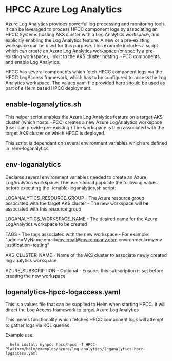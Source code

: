 # HPCC Azure Log Analytics

Azure Log Analytics provides powerful log processing and monitoring tools.
It can be leveraged to process HPCC component logs by associating an HPCC Systems hosting AKS cluster with 
a Log Analytics workspace, and explicitly enabling the Log Analytics feature. A new or a pre-existing workspace can be used for this purpose. This example includes a script which can create an Azure Log Analytics workspace (or specify a pre-existing workspace), link it to the AKS cluster hosting HPCC components, and enable Log Analytics.

HPCC has several components which fetch HPCC component logs via the HPCC LogAccess framework, which has to be configured to access the Log Analytics workspace. The values yaml file provided here should be used as part of a Helm based HPCC deployment.

## enable-loganalytics.sh

This helper script enables the Azure Log Analytics feature on a target AKS cluster (which hosts HPCC) creates a new Azure LogAnalytics workspace (user can provide pre-existing )
The workspace is then associated with the target AKS cluster on which HPCC is deployed.

This script is dependant on several environment variables which are defined in ./env-loganalytics

## env-loganalytics
Declares several environment variables needed to create an Azure LogAnalytics workspace.
The user should populate the following values before executing the ./enable-loganalytics.sh script:

LOGANALYTICS_RESOURCE_GROUP - The Azure resource group associated with the target AKS cluster
                            - The new workspace will be associated with this resource group

LOGANALYTICS_WORKSPACE_NAME - The desired name for the Azure LogAnalytics workspace to be created

TAGS - The tags associated with the new workspace
     - For example: "admin=MyName email=my.email@mycompany.com environment=myenv justification=testing"

AKS_CLUSTER_NAME - Name of the AKS cluster to associate newly created log analytics workspace

AZURE_SUBSCRIPTION - Optional - Ensures this subscription is set before creating the new workspace

## loganalytics-hpcc-logaccess.yaml

This is a values file that can be supplied to Helm when starting HPCC.
It will direct the Log Access framework to target Azure Log Analytics

This means functionality which fetches HPCC component logs will attempt to gather logs via KQL queries.

Example use:
```console
  helm install myhpcc hpcc/hpcc -f HPCC-Platform/helm/examples/azure/log-analytics/loganalytics-hpcc-logaccess.yaml
```
